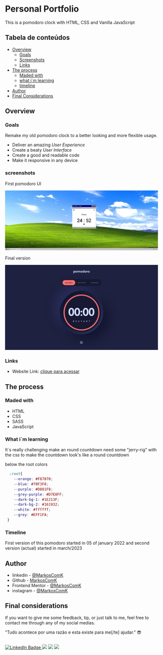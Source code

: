 # Personal Portfolio

This is a pomodoro clock with HTML, CSS and Vanilla JavaScript

## Tabela de conteúdos

- [Overview](#overview)
  - [Goals](#goals)
  - [Screenshots](#screenshots)
  - [Links](#links)
- [The process](#the-process)
  - [Maded with](#maded-with)
  - [what i`m learning](#what-im-learning)
  - [timeline](#timeline)
- [Author](#author)
- [Final Considerations](#final-considerations)


## Overview

### Goals

Remake my old pomodoro clock to a better looking and more flexible usage.

- Deliver an amazing *User Experience*
- Create a beaty *User Interface*
- Create a good and readable code 
- Make it responsive in any device 

### screenshots


First pomodoro UI

![First Version](./assets/images/screenshots/screenshot01.jpg)

Final version


![final version](./assets/images/screenshots/screenshot02.jpg)




### Links

- Website Link: [clique para acessar](https://markoscomk.github.io/pomodoro-clock/)

## The process

### Maded with

- HTML
- CSS
- SASS
- JavaScript

### What i`m learning

It`s really challenging make an round countdown need some "jerry-rig" with the css to make the countdown look's like a round countdown

below the root colors
```css
  :root{
    --orange: #F87070;
    --blue: #70F3F8;
    --purple: #D881F8;
    --grey-purple: #D7E0FF;
    --dark-bg-1: #1E213F;
    --dark-bg-2: #161932;
    --white: #ffffff;
    --grey: #EFF1FA;
 }
```



### Timeline

First version of this pomodoro started in 05 of january 2022 and second version (actual) started in march/2023


## Author

- linkedin - [@MarkosComK](https://www.linkedin.com/in/markos-soares/)
- Github - [MarkosComK](https://github.com/MarkosComK)
- Frontend Mentor - [@MarkosComK](https://www.frontendmentor.io/profile/MarkosComK)
- instagram - [@MarkosComK](https://www.instagram.com/markoscomk/)

## Final considerations

If you want to give me some feedback, tip, or just talk to me, feel free to contact me through any of my social medias.

"Tudo acontece por uma razão e esta existe para me[/te] ajudar." 😎

<br>

<div>
  <a href="https://www.linkedin.com/in/markos-soares/">
    <img src="https://img.shields.io/badge/LinkedIn-0077B5?style=for-the-badge&logo=linkedin&logoColor=white" alt="LinkedIn Badge">
  </a> 
  <a href="https://instagram.com/MarkosComK" target="_blank"><img src="https://img.shields.io/badge/-Instagram-%234e2d23?style=for-the-badge&logo=instagram&logoColor=white" target="_blank" ></a>
  <a href="https://twitter.com/markoscomk" target="_blank"><img src="https://img.shields.io/badge/Twitter-1DA1F2?style=for-the-badge&logo=twitter&logoColor=white" target="_blank" ></a>
 <a href = "mailto:markoscomks@gmail.com"><img src="https://img.shields.io/badge/-Gmail-%23333?style=for-the-badge&logo=gmail&logoColor=white" target="_blank" ></a>
</div>

<br>